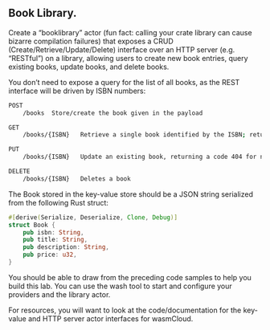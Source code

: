 ## Book Library.


Create a “booklibrary” actor (fun fact: calling your crate library can cause bizarre compilation failures) that exposes a CRUD (Create/Retrieve/Update/Delete) interface over an HTTP server (e.g. “RESTful”) on a library, allowing users to create new book entries, query existing books, update books, and delete books.

You don’t need to expose a query for the list of all books, as the REST interface will be driven by ISBN numbers:

```bash
POST
	/books 	Store/create the book given in the payload

GET
	/books/{ISBN} 	Retrieve a single book identified by the ISBN; returns a 404 for a non-existent book

PUT
	/books/{ISBN} 	Update an existing book, returning a code 404 for non-existent book

DELETE
	/books/{ISBN} 	Deletes a book
```

The Book stored in the key-value store should be a JSON string serialized from the following Rust struct:

```rust
#[derive(Serialize, Deserialize, Clone, Debug)]
struct Book {
    pub isbn: String,
    pub title: String,
    pub description: String,
    pub price: u32,
}
```

You should be able to draw from the preceding code samples to help you build this lab. You can use the wash tool to start and configure your providers and the library actor. 

For resources, you will want to look at the code/documentation for the key-value and HTTP server actor interfaces for wasmCloud.

